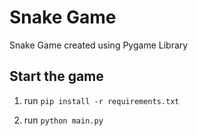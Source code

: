 # Snake Game

Snake Game created using Pygame Library

## Start the game

1. run `pip install -r requirements.txt`

2. run  `python main.py`
